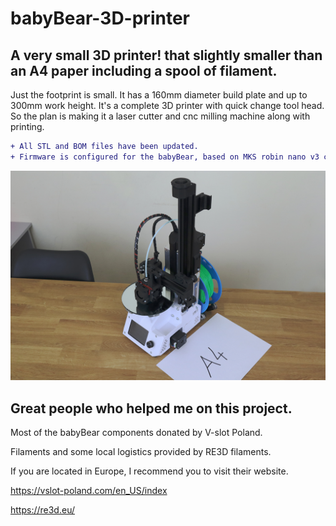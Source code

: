 # babyBear-3D-printer
## A very small 3D printer! that slightly smaller than an A4 paper including a spool of filament.

Just the footprint is small. It has a 160mm diameter build plate and up to 300mm work height.
It's a complete 3D printer with quick change tool head. So the plan is making it a laser cutter and cnc milling machine along with printing.

```diff
+ All STL and BOM files have been updated.
+ Firmware is configured for the babyBear, based on MKS robin nano v3 controllers, TMC2209 drivers and TS35 display.
```


<img src="/Media/babyBear.jpg" alt="babyBear" title="Optional title">


## Great people who helped me on this project.

Most of the babyBear components donated by V-slot Poland.

Filaments and some local logistics provided by RE3D filaments.

If you are located in Europe, I recommend you to visit their website.

https://vslot-poland.com/en_US/index

https://re3d.eu/
